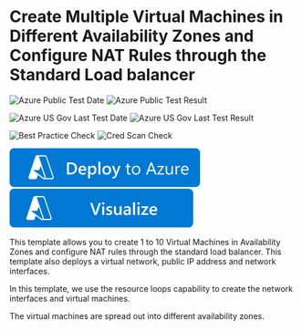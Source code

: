 # Create Multiple Virtual Machines in Different Availability Zones and Configure NAT Rules through the Standard Load balancer

![Azure Public Test Date](https://azurequickstartsservice.blob.core.windows.net/badges/201-multi-vm-lb-zones/PublicLastTestDate.svg)
![Azure Public Test Result](https://azurequickstartsservice.blob.core.windows.net/badges/201-multi-vm-lb-zones/PublicDeployment.svg)

![Azure US Gov Last Test Date](https://azurequickstartsservice.blob.core.windows.net/badges/201-multi-vm-lb-zones/FairfaxLastTestDate.svg)
![Azure US Gov Last Test Result](https://azurequickstartsservice.blob.core.windows.net/badges/201-multi-vm-lb-zones/FairfaxDeployment.svg)

![Best Practice Check](https://azurequickstartsservice.blob.core.windows.net/badges/201-multi-vm-lb-zones/BestPracticeResult.svg)
![Cred Scan Check](https://azurequickstartsservice.blob.core.windows.net/badges/201-multi-vm-lb-zones/CredScanResult.svg)

[![Deploy To Azure](https://raw.githubusercontent.com/Azure/azure-quickstart-templates/master/1-CONTRIBUTION-GUIDE/images/deploytoazure.svg?sanitize=true)](https://portal.azure.com/#create/Microsoft.Template/uri/https%3A%2F%2Fraw.githubusercontent.com%2FAzure%2Fazure-quickstart-templates%2Fmaster%2F201-multi-vm-lb-zones%2Fazuredeploy.json)  [![Visualize](https://raw.githubusercontent.com/Azure/azure-quickstart-templates/master/1-CONTRIBUTION-GUIDE/images/visualizebutton.svg?sanitize=true)](http://armviz.io/#/?load=https%3A%2F%2Fraw.githubusercontent.com%2FAzure%2Fazure-quickstart-templates%2Fmaster%2F201-multi-vm-lb-zones%2Fazuredeploy.json)

This template allows you to create 1 to 10 Virtual Machines in Availability Zones and configure NAT rules through the standard load balancer. This template also deploys a virtual network, public IP address and network interfaces.

In this template, we use the resource loops capability to create the network interfaces and virtual machines.

The virtual machines are spread out into different availability zones.


